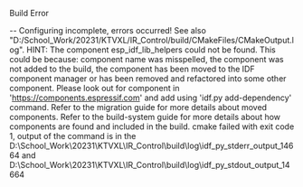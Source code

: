 Build Error

-- Configuring incomplete, errors occurred!
See also "D:/School_Work/20231/KTVXL/IR_Control/build/CMakeFiles/CMakeOutput.log".
HINT: The component esp_idf_lib_helpers could not be found. This could be because: component name was misspelled, the component was not added to the build, the component has been moved to the IDF component manager or has been removed and refactored into some other component.
Please look out for component in 'https://components.espressif.com' and add using 'idf.py add-dependency' command.
Refer to the migration guide for more details about moved components.
Refer to the build-system guide for more details about how components are found and included in the build.
cmake failed with exit code 1, output of the command is in the D:\School_Work\20231\KTVXL\IR_Control\build\log\idf_py_stderr_output_14664 and D:\School_Work\20231\KTVXL\IR_Control\build\log\idf_py_stdout_output_14664